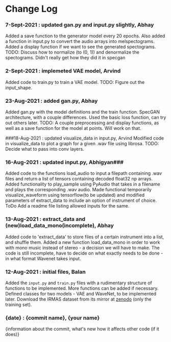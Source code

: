 # Change Log

### 7-Sept-2021 : updated gan.py and input.py slightly, Abhay
Added a save function to the generator model every 20 epochs.
Also added a function in input.py to convert the audio arrays into melspectograms. Added a display function if we want to see the generated spectograms.
TODO: Discuss how to normalize (to (0, 1)) and denormalize the spectograms. Didn't really get how they did it in specgan

### 2-Sept-2021 : implemeted VAE model, Arvind
Added code to train.py to train a VAE model.
TODO: Figure out the input_shape.

### 23-Aug-2021 : added gan.py, Abhay
Added gan.py with the model definitions and the train function. SpecGAN architecture, with a couple differences. Used the basic loss function, can try out others later. 
TODO: A couple preprocessing and display functions, as well as a save function for the model at points. Will work on that.

###18-Aug-2021 : updated visualize_data in input.py, Arvind
Modified code in visualize_data to plot a graph for a given .wav file using librosa. TODO: Decide what to pass into conv layers.

### 16-Aug-2021 : updated input.py, Abhigyan###
Added code to the functions load_audio to input a filepath containing .wav files and return a list of tensors containing decoded float32 np arrays. Added functionality to play_sample using PyAudio that takes in a filename and plays the corresponding .wav audio. Made functional temporarily visualize_waveform using tensorflow(to be updated) and modified parameters of extract_data to include an option of instrument of choice. ToDo Add a readme file listing allowed inputs for the same.   

### 13-Aug-2021 : extract_data and (new)load_data_mono(incomplete), Abhay
Added code to 'extract_data' to store files of a certain instrument into a list, and shuffle them. Added a new function load_data_mono in order to work with mono music instead of stereo - a decision we will have to make. The code is still incomplete, have to decide on what exactly needs to be done - in what format Wavenet takes input. 
### 12-Aug-2021 : initial files, Balan
Added the `input.py` and `train.py` files with a rudimentary structure of functions to be implemented. More functions can be added if necessary. Defined classes for two models - VAE and WaveNet, to be implemented later. Download the IRMAS dataset from its mirror at [zenodo](https://zenodo.org/record/1290750#.YRQW1XUzbmx) (only the training set).

### {date} : {commit name}, {your name}
  {information about the commit, what\'s new how it affects other code (if it does)}
